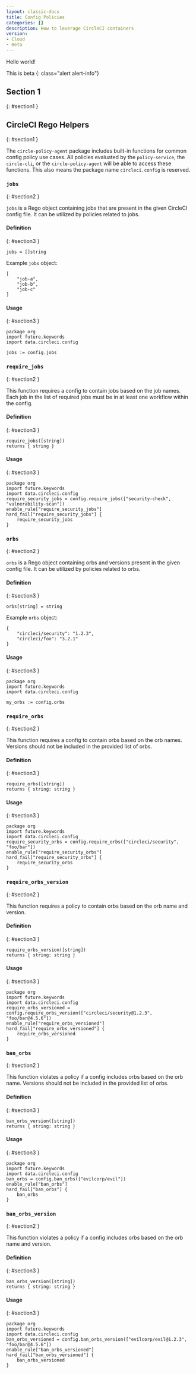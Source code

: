 ```yaml
---
layout: classic-docs
title: Config Policies
categories: []
description: How to leverage CircleCI containers
version:
- Cloud
- Beta
---
```


Hello world!

This is beta
{: class="alert alert-info"}

## Section 1
{: #section1 }

## CircleCI Rego Helpers
{: #section1 }

The `circle-policy-agent` package includes built-in functions for common config policy
use cases. All policies evaluated by the `policy-service`, the `circle-cli`, or the `circle-policy-agent`
will be able to access these functions. This also means the package name `circleci.config` is
reserved.

### `jobs`
{: #section2 }

`jobs` is a Rego object containing jobs that are present in the given CircleCI config file. It 
can be utilized by policies related to jobs.

#### Definition
{: #section3 }

```
jobs = []string
```

Example `jobs` object:
```
[
    "job-a",
    "job-b",
    "job-c"
]
```

#### Usage
{: #section3 }

```
package org
import future.keywords
import data.circleci.config

jobs := config.jobs
```


### `require_jobs`
{: #section2 }

This function requires a config to contain jobs based on the job names. Each job in the list of 
required jobs must be in at least one workflow within the config.

#### Definition
{: #section3 }

```
require_jobs([string])
returns { string }
```

#### Usage
{: #section3 }

```
package org
import future.keywords
import data.circleci.config
require_security_jobs = config.require_jobs(["security-check", "vulnerability-scan"])
enable_rule["require_security_jobs"]
hard_fail["require_security_jobs"] {
	require_security_jobs
}
```

### `orbs`
{: #section2 }

`orbs` is a Rego object containing orbs and versions present in the given config file. It 
can be utilized by policies related to orbs.

#### Definition
{: #section3 }

```
orbs[string] = string
```

Example `orbs` object:
```
{
    "circleci/security": "1.2.3",
    "circleci/foo": "3.2.1"
}
```

#### Usage
{: #section3 }
```
package org
import future.keywords
import data.circleci.config

my_orbs := config.orbs
```


### `require_orbs`
{: #section2 }

This function requires a config to contain orbs based on the orb names. Versions should not 
be included in the provided list of orbs.

#### Definition
{: #section3 }

```
require_orbs([string])
returns { string: string }
```

#### Usage
{: #section3 }

```
package org
import future.keywords
import data.circleci.config
require_security_orbs = config.require_orbs(["circleci/security", "foo/bar"])
enable_rule["require_security_orbs"]
hard_fail["require_security_orbs"] {
	require_security_orbs
}
```

### `require_orbs_version`
{: #section2 }

This function requires a policy to contain orbs based on the orb name and version.

#### Definition
{: #section3 }

```
require_orbs_version([string])
returns { string: string }
```

#### Usage
{: #section3 }

```
package org
import future.keywords
import data.circleci.config
require_orbs_versioned = config.require_orbs_version(["circleci/security@1.2.3", "foo/bar@4.5.6"])
enable_rule["require_orbs_versioned"]
hard_fail["require_orbs_versioned"] {
	require_orbs_versioned
}
```

### `ban_orbs`
{: #section2 }

This function violates a policy if a config includes orbs based on the orb name. Versions should not 
be included in the provided list of orbs.

#### Definition
{: #section3 }

```
ban_orbs_version([string])
returns { string: string }
```

#### Usage
{: #section3 }

```
package org
import future.keywords
import data.circleci.config
ban_orbs = config.ban_orbs(["evilcorp/evil"])
enable_rule["ban_orbs"]
hard_fail["ban_orbs"] {
	ban_orbs
}
```

### `ban_orbs_version`
{: #section2 }

This function violates a policy if a config includes orbs based on the orb name and version.

#### Definition
{: #section3 }

```
ban_orbs_version([string])
returns { string: string }
```

#### Usage
{: #section3 }

```
package org
import future.keywords
import data.circleci.config
ban_orbs_versioned = config.ban_orbs_version(["evilcorp/evil@1.2.3", "foo/bar@4.5.6"])
enable_rule["ban_orbs_versioned"]
hard_fail["ban_orbs_versioned"] {
	ban_orbs_versioned
}
```